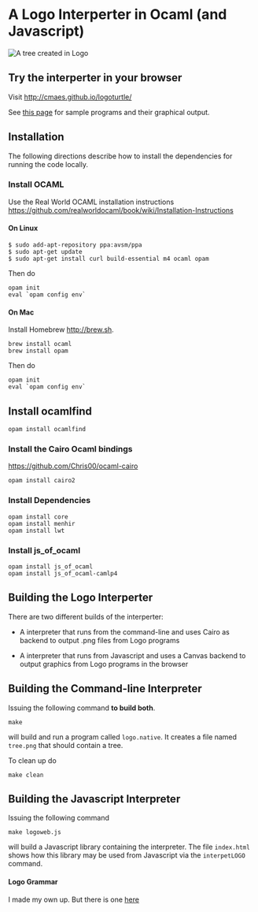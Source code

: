 # A Logo Interperter in Ocaml (and Javascript)

![A tree created in Logo](http://chrisma.es/logoturtle/samples/tree2.png)

## Try  the interperter in your browser

Visit http://cmaes.github.io/logoturtle/

See [this page](http://cmaes.github.io/logoturtle/samples) for sample
programs and their graphical output.

## Installation

The following directions describe how to install the dependencies for
running the code locally.

### Install OCAML

Use the Real World OCAML installation instructions
https://github.com/realworldocaml/book/wiki/Installation-Instructions

#### On Linux

```
$ sudo add-apt-repository ppa:avsm/ppa
$ sudo apt-get update
$ sudo apt-get install curl build-essential m4 ocaml opam
```

Then do
```
opam init
eval `opam config env`
```

#### On Mac

Install Homebrew http://brew.sh.

```
brew install ocaml
brew install opam
```

Then do
```
opam init
eval `opam config env`
```

## Install ocamlfind

```
opam install ocamlfind
```

### Install the Cairo Ocaml bindings

https://github.com/Chris00/ocaml-cairo

```
opam install cairo2
```

### Install Dependencies

```
opam install core
opam install menhir
opam install lwt
```

### Install js_of_ocaml

```
opam install js_of_ocaml
opam install js_of_ocaml-camlp4

```


## Building the Logo Interperter

There are two different builds of the interperter:

* A interpreter that runs from the command-line and uses Cairo as
  backend to output .png files from Logo programs

* A interpreter that runs from Javascript and uses a Canvas backend
  to output graphics from Logo programs in the browser

## Building the Command-line Interpreter

Issuing the following command **to build both**.

```
make
```

will build and run a program called `logo.native`. It creates
a file named `tree.png` that should contain a tree.

To clean up do
```
make clean
```

## Building the Javascript Interpreter

Issuing the following command

```
make logoweb.js
```

will build a Javascript library containing the interpreter. The file
`index.html` shows how this library may be used from Javascript via
the `interpetLOGO` command.


#### Logo Grammar

I made my own up. But there is one [here](https://www.cs.duke.edu/courses/spring00/cps108/projects/slogo/slogo.g)

